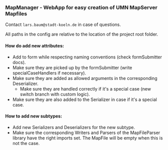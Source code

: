 ### MapManager - WebApp for easy creation of UMN MapServer Mapfiles

Contact `lars.baum@stadt-koeln.de` in case of questions.

All paths in the config are relative to the location of the project root folder.

#### How do add new attributes:
- Add to form while respecting naming conventions (check formSubmitter docs).
- Make sure they are picked up by the formSubmitter (write specialCaseHandlers if necessary).
- Make sure they are added as allowed arguments in the corresponding Deserializer.
  - Make sure they are handled correctly if it's a special case (new switch branch with custom logic).
- Make sure they are also added to the Serializer in case if it's a special case.

#### How to add new subtypes:
- Add new Serializers and Deserializers for the new subtype.
- Make sure the corresponding Writers and Parsers of the MapFileParser library have the right imports set. 
  The MapFile will be empty when this is not the case.
